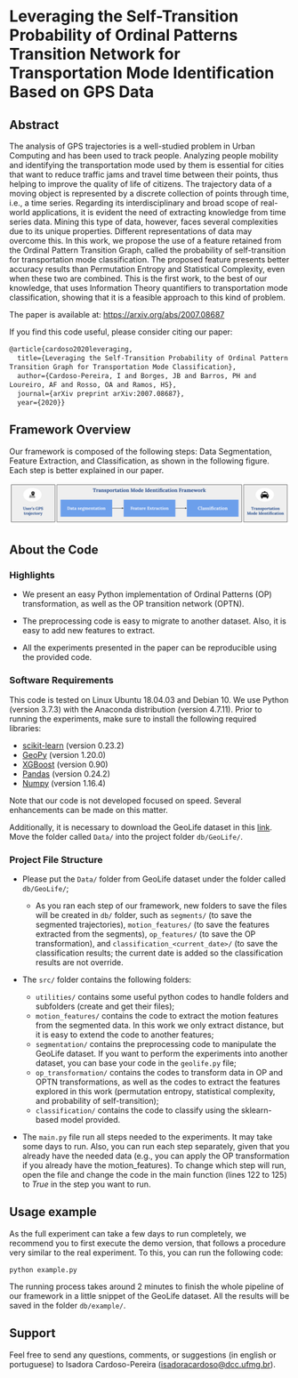 # Leveraging the Self-Transition Probability of Ordinal Patterns Transition Network for Transportation Mode Identification Based on GPS Data

## Abstract

The analysis of GPS trajectories is a well-studied problem in Urban Computing and has been used to track people. 
Analyzing people mobility and identifying the transportation mode used by them is essential for cities that want to reduce traffic jams and travel time between their points, thus helping to improve the quality of life of citizens. The trajectory data of a moving object is represented by a discrete collection of points through time, i.e., a time series. 
Regarding its interdisciplinary and broad scope of real-world applications, it is evident the need of extracting knowledge from time series data. 
Mining this type of data, however, faces several complexities due to its unique properties. 
Different representations of data may overcome this. 
In this work, we propose the use of a feature retained from the Ordinal Pattern Transition Graph, called the probability of self-transition for transportation mode classification. 
The proposed feature presents better accuracy results than Permutation Entropy and Statistical Complexity, even when these two are combined. 
This is the first work, to the best of our knowledge, that uses Information Theory quantifiers to transportation mode classification, showing that it is a feasible approach to this kind of problem.

The paper is available at: https://arxiv.org/abs/2007.08687

If you find this code useful, please consider citing our paper: 

```
@article{cardoso2020leveraging,
  title={Leveraging the Self-Transition Probability of Ordinal Pattern Transition Graph for Transportation Mode Classification},
  author={Cardoso-Pereira, I and Borges, JB and Barros, PH and Loureiro, AF and Rosso, OA and Ramos, HS},
  journal={arXiv preprint arXiv:2007.08687},
  year={2020}}
```

## Framework Overview

Our framework is composed of the following steps: Data Segmentation, Feature Extraction, and Classification, as shown in the following figure. Each step is better explained in our paper.

![Framework Overview](https://github.com/icps/tmc_ordinal_patterns/blob/main/FrameworkTMC.png)


## About the Code

### Highlights

- We present an easy Python implementation of Ordinal Patterns (OP) transformation, as well as the OP transition network (OPTN).

- The preprocessing code is easy to migrate to another dataset. Also, it is easy to add new features to extract.

- All the experiments presented in the paper can be reproducible using the provided code.

### Software Requirements

This code is tested on Linux Ubuntu 18.04.03 and Debian 10. We use Python (version 3.7.3) with the Anaconda distribution (version 4.7.11). Prior to running the experiments, make sure to install the following required libraries: 

- [scikit-learn](https://scikit-learn.org/stable/) (version 0.23.2)
- [GeoPy](https://geopy.readthedocs.io/en/stable/) (version 1.20.0)
- [XGBoost](https://xgboost.readthedocs.io/en/latest/) (version 0.90)
- [Pandas](https://pandas.pydata.org/) (version 0.24.2)
- [Numpy](https://numpy.org/) (version 1.16.4)

Note that our code is not developed focused on speed. Several enhancements can be made on this matter.


Additionally, it is necessary to download the GeoLife dataset in this [link](https://www.microsoft.com/en-us/download/details.aspx?id=52367). Move the folder called `Data/` into the project folder `db/GeoLife/`.

### Project File Structure

- Please put the `Data/` folder from GeoLife dataset under the folder called `db/GeoLife/`;
  - As you ran each step of our framework, new folders to save the files will be created in `db/` folder, such as `segments/` (to save the segmented trajectories), `motion_features/` (to save the features extracted from the segments), `op_features/` (to save the OP transformation), and `classification_<current_date>/` (to save the classification results; the current date is added so the classification results are not override.
  
- The `src/` folder contains the following folders:
  - `utilities/` contains some useful python codes to handle folders and subfolders (create and get their files);
  - `motion_features/` contains the code to extract the motion features from the segmented data. In this work we only extract distance, but it is easy to extend the code to another features;
  - `segmentation/` contains the preprocessing code to manipulate the GeoLife dataset. If you want to perform the experiments into another dataset, you can base your code in the `geolife.py` file;
  - `op_transformation/` contains the codes to transform data in OP and OPTN transformations, as well as the codes to extract the features explored in this work (permutation entropy, statistical complexity, and probability of self-transition);
  - `classification/` contains the code to classify using the sklearn-based model provided.
  
- The `main.py` file run all steps needed to the experiments. It may take some days to run. Also, you can run each step separately, given that you already have the needed data (e.g., you can apply the OP transformation if you already have the motion_features). To change which step will run, open the file and change the code in the main function (lines 122 to 125) to _True_ in the step you want to run.

## Usage example

As the full experiment can take a few days to run completely, we recommend you to first execute the demo version, that follows a procedure very similar to the real experiment. To this, you can run the following code:

```
python example.py
```

The running process takes around 2 minutes to finish the whole pipeline of our framework in a little snippet of the GeoLife dataset. All the results will be saved in the folder `db/example/`.

## Support

Feel free to send any questions, comments, or suggestions (in english or portuguese) to Isadora Cardoso-Pereira (isadoracardoso@dcc.ufmg.br).

